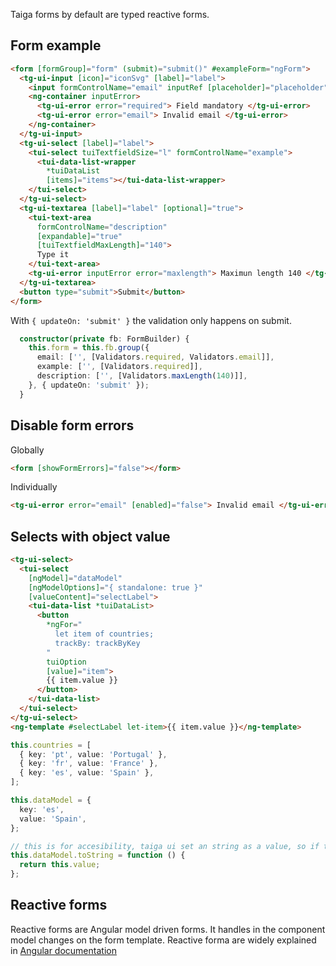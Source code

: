 Taiga forms by default are typed reactive forms.

## Form example

```html
<form [formGroup]="form" (submit)="submit()" #exampleForm="ngForm">
  <tg-ui-input [icon]="iconSvg" [label]="label">
    <input formControlName="email" inputRef [placeholder]="placeholder" />
    <ng-container inputError>
      <tg-ui-error error="required"> Field mandatory </tg-ui-error>
      <tg-ui-error error="email"> Invalid email </tg-ui-error>
    </ng-container>
  </tg-ui-input>
  <tg-ui-select [label]="label">
    <tui-select tuiTextfieldSize="l" formControlName="example">
      <tui-data-list-wrapper
        *tuiDataList
        [items]="items"></tui-data-list-wrapper>
    </tui-select>
  </tg-ui-select>
  <tg-ui-textarea [label]="label" [optional]="true">
    <tui-text-area
      formControlName="description"
      [expandable]="true"
      [tuiTextfieldMaxLength]="140">
      Type it
    </tui-text-area>
    <tg-ui-error inputError error="maxlength"> Maximun length 140 </tg-ui-error>
  </tg-ui-textarea>
  <button type="submit">Submit</button>
</form>
```

With `{ updateOn: 'submit' }` the validation only happens on submit.

```ts
  constructor(private fb: FormBuilder) {
    this.form = this.fb.group({
      email: ['', [Validators.required, Validators.email]],
      example: ['', [Validators.required]],
      description: ['', [Validators.maxLength(140)]],
    }, { updateOn: 'submit' });
  }
```

## Disable form errors

Globally

```html
<form [showFormErrors]="false"></form>
```

Individually

```html
<tg-ui-error error="email" [enabled]="false"> Invalid email </tg-ui-error>
```

## Selects with object value

```html
<tg-ui-select>
  <tui-select
    [ngModel]="dataModel"
    [ngModelOptions]="{ standalone: true }"
    [valueContent]="selectLabel">
    <tui-data-list *tuiDataList>
      <button
        *ngFor="
          let item of countries;
          trackBy: trackByKey
        "
        tuiOption
        [value]="item">
        {{ item.value }}
      </button>
    </tui-data-list>
  </tui-select>
</tg-ui-select>
<ng-template #selectLabel let-item>{{ item.value }}</ng-template>
```

```ts
this.countries = [
  { key: 'pt', value: 'Portugal' },
  { key: 'fr', value: 'France' },
  { key: 'es', value: 'Spain' },
];

this.dataModel = {
  key: 'es',
  value: 'Spain',
};

// this is for accesibility, taiga ui set an string as a value, so if this is not setted the value available for screen readers will be [Object Object]
this.dataModel.toString = function () {
  return this.value;
};
```

## Reactive forms

Reactive forms are Angular model driven forms. It handles in the component model changes on the form template.
Reactive forma are widely explained in [Angular documentation](https://angular.io/guide/reactive-forms)
